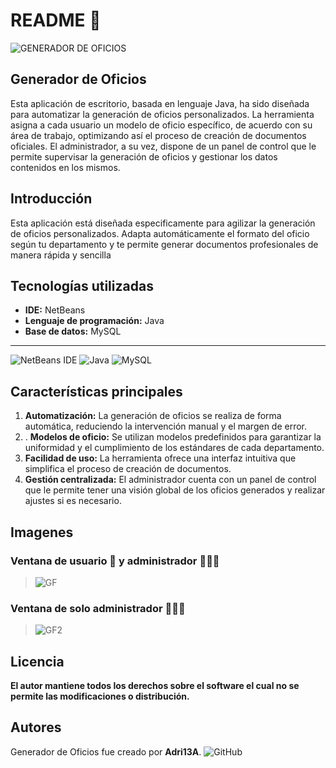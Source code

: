 # **README 📖**

![GENERADOR DE OFICIOS](https://github.com/user-attachments/assets/7f8465e8-3a2d-4341-9129-169ffec53f53)


## **Generador de Oficios**

Esta aplicación de escritorio, basada en lenguaje Java, ha sido diseñada para automatizar la generación de oficios personalizados. La herramienta asigna a cada usuario un modelo de oficio específico, de acuerdo con su área de trabajo, optimizando así el proceso de creación de documentos oficiales. El administrador, a su vez, dispone de un panel de control que le permite supervisar la generación de oficios y gestionar los datos contenidos en los mismos.

## **Introducción**

Esta aplicación está diseñada especificamente para agilizar la generación de oficios personalizados. Adapta automáticamente el formato del oficio según tu departamento y te permite generar documentos profesionales de manera rápida y sencilla

## **Tecnologías utilizadas**

- **IDE:** NetBeans
- **Lenguaje de programación:** Java
- **Base de datos:** MySQL
<hr>

![NetBeans IDE](https://img.shields.io/badge/NetBeansIDE-1B6AC6.svg?style=for-the-badge&logo=apache-netbeans-ide&logoColor=white)
![Java](https://img.shields.io/badge/java-%23ED8B00.svg?style=for-the-badge&logo=openjdk&logoColor=white)
![MySQL](https://img.shields.io/badge/mysql-4479A1.svg?style=for-the-badge&logo=mysql&logoColor=white)

## **Características principales**

1. **Automatización:** La generación de oficios se realiza de forma automática, reduciendo la intervención manual y el margen de error.
2. . **Modelos de oficio:** Se utilizan modelos predefinidos para garantizar la uniformidad y el cumplimiento de los estándares de cada departamento.
3. **Facilidad de uso:** La herramienta ofrece una interfaz intuitiva que simplifica el proceso de creación de documentos.
4. **Gestión centralizada:** El administrador cuenta con un panel de control que le permite tener una visión global de los oficios generados y realizar ajustes si es necesario.


## **Imagenes**

### Ventana de usuario 👤 y administrador 🕵🏻‍♀️
> ![GF](https://github.com/user-attachments/assets/15bab107-59ab-4247-a98f-4b75bf5a7fd6)

### Ventana de solo administrador 🕵🏻‍♀️
> ![GF2](https://github.com/user-attachments/assets/02660770-fd7e-4476-9fd2-0ddcf5558207)



## **Licencia**

**El autor mantiene todos los derechos sobre el software el cual no se permite las modificaciones o distribución.**


## **Autores**

Generador de Oficios fue creado por **Adri13A**.
![GitHub](https://img.shields.io/badge/github-%23121011.svg?style=for-the-badge&logo=github&logoColor=white)
